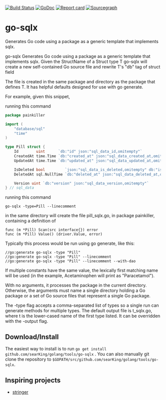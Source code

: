 [![Build Status](https://travis-ci.org/searKing/travis-ci.svg?branch=go-sqlx)](https://travis-ci.org/searKing/travis-ci)
[![GoDoc](https://godoc.org/github.com/searKing/golang/tools/go-sqlx?status.svg)](https://godoc.org/github.com/searKing/golang/tools/go-sqlx)
[![Report card](https://goreportcard.com/badge/github.com/searKing/golang/tools/go-sqlx)](https://goreportcard.com/report/github.com/searKing/golang/tools/go-sqlx)
[![Sourcegraph](https://sourcegraph.com/github.com/searKing/golang/-/badge.svg)](https://sourcegraph.com/github.com/searKing/travis-ci@go-sqlx?badge)

# go-sqlx

Generates Go code using a package as a generic template that implements sqlx.

go-sqlx Generates Go code using a package as a generic template that implements sqlx. Given the StructName of a Struct
type T go-sqlx will create a new self-contained Go source file and rewrite T's "db" tag of struct field

The file is created in the same package and directory as the package that defines T. It has helpful defaults designed
for use with go generate.

For example, given this snippet,

running this command

```go
package painkiller

import (
	"database/sql"
	"time"
)

type Pill struct {
	Id        uint      `db:"id" json:"sql_data_id,omitempty"`
	CreatedAt time.Time `db:"created_at" json:"sql_data_created_at,omitempty"`
	UpdatedAt time.Time `db:"updated_at" json:"sql_data_updated_at,omitempty"`

	IsDeleted bool         `json:"sql_data_is_deleted,omitempty" db:"is_deleted"`
	DeletedAt sql.NullTime `db:"deleted_at" json:"sql_data_deleted_at,omitempty"`

	Version uint `db:"version" json:"sql_data_version,omitempty"`
} // sql_data

```

running this command

```
go-sqlx -type=Pill --linecomment
```

in the same directory will create the file pill_sqlx.go, in package painkiller, containing a definition of

```
func (m *Pill) Scan(src interface{}) error
func (m *Pill) Value() (driver.Value, error)
```

Typically this process would be run using go generate, like this:

```
//go:generate go-sqlx -type "Pill"
//go:generate go-sqlx -type "Pill" --linecomment
//go:generate go-sqlx -type "Pill" --linecomment --with-dao
```

If multiple constants have the same value, the lexically first matching name will be used (in the example, Acetaminophen
will print as "Paracetamol").

With no arguments, it processes the package in the current directory. Otherwise, the arguments must name a single
directory holding a Go package or a set of Go source files that represent a single Go package.

The -type flag accepts a comma-separated list of types so a single run can generate methods for multiple types. The
default output file is t_sqlx.go, where t is the lower-cased name of the first type listed. It can be overridden with
the -output flag.

## Download/Install

The easiest way to install is to run `go get install github.com/searKing/golang/tools/go-sqlx`
. You can also manually git clone the repository to `$GOPATH/src/github.com/searKing/golang/tools/go-sqlx`.

## Inspiring projects

* [stringer](https://godoc.org/golang.org/x/tools/cmd/stringer)
